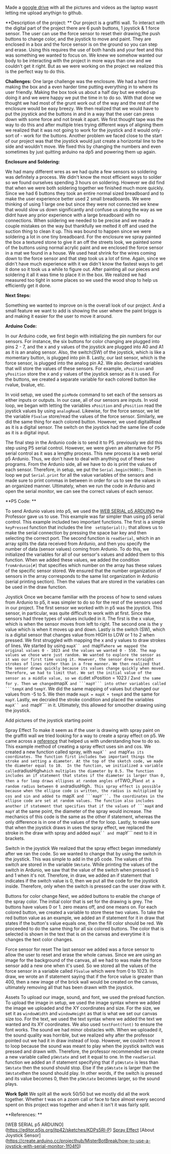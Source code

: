 Made a [google drive](https://drive.google.com/drive/folders/1H73yyXXVBAiyM1X2QswY5epgvKJn_drV?usp=sharing) with all the pictures and videos as the laptop wasnt letting me upload anythign to github.

**Description of the project: **
Our project is a graffiti wall. To interact with the digital part of the project there are 6 push buttons, 1 joystick & 1 force sensor. The user can use the force sensor to reset their drawing,the push buttons to change color, and the joystick to move and paint. They are enclosed in a box and the force sensor is on the ground so you can step and erase. Using this requires the use of both hands and your feet and this was something we wanted to focus on. We knew we somehow wanted our body to be interacting with the project in more ways than one and we couldn't get it right. But as we were working on the project we realized this is the perfect way to do this.

**Challenges:**
One large challenge was the enclosure. We had a hard time making the box and a even harder time putting everything in to where its user friendly. Making the box took us about a half day but we ended up doing it and we were happy we put the time in to do so. With that done we thought we had most of the grunt work out of the way and the rest of the enclosure would be easy breezy. We then realized that we would have to put the joystick and the buttons in and in a way that the user can press down with some force and not break it apart. We first thought tape was the way to do this and after multiple tries trying different ways of aligning them we realized that it was not going to work for the joystick and it would only - sort of - work for the buttons.
Another problem we faced close to the start of our project was that the joystick would just create a horizontal line to the side and wouldn't move.  We fixed this by changing the numbers and even sometimes by just quitting arduino na dp5 and powering them up again.

**Enclosure and Soldering:**

We had many different wres as we had quite a few sensors so soldering was definitely a process. We didn't know the most efficient ways to solder so we found ourselves spending 3 hours on soldering. However we did find that when we were both soldering together we finished much more quickly. 
Since we had 6 buttons they took an entire normal sized breadboard and to make the user experience better used 2 small breadboards. We were thinking of using 1 large one but since they were not connected we knew that would slow us down significantly and confuse us along the way as we didnt have any prior experience with a large breadboard with no connections.
When soldering we needed to be precise and we made a couple mistakes on the way but thankfully we melted it off and used the suction thing to clean it up. This was bound to happen since we were soldering a lot in one tiny breadboard. 
For the enclosure we spray painted the box a textured stone to give it an off the streets look, we painted some of the buttons using normal acrylic paint and we enclosed the force sensor in a mat we found in a house. We used heat shrink for the wires coming down to the force sensor and that step took us a lot of time. Again, since we didn't have much experience with it we didn't know the fastest ways to get it done so it took us a while to figure out. 
After painting all our pieces and soldering it all it was time to place it in the box. We realized we had measured too tight in some places so we used the wood shop to help us efficiently get it done. 

**Next Steps:**

Something we wanted to improve on is the overall look of our project. And a small feature we want to add is showing the user where the paint briggs is and making it easier for the user to move it around. 

**Arduino Code:**

In our Arduino code, we first begin with initializing the pin numbers for our sensors. For instance, the six buttons for color changing are plugged into pins 2 - 7, and the x and y values of the joystick are plugged into A0 and A1 as it is an analog sensor. Also, the switch(SW) of the joystick, which is like a momentary button, is plugged into pin 8. Lastly, our last sensor, which is the force sensor, is plugged into the analog pin A2. We also declared variables that will store the values of these sensors. For example, ```xPosition``` and ```yPosition``` store the x and y values of the joystick sensor as it is used. For the buttons, we created a separate variable for each colored button like rvalue, bvalue, etc. 

In void setup, we used the ```pinMode``` command to set each of the sensors as either inputs or outputs. In our case, all of our sensors are inputs. In void loop, we began with letting the variables  ```xPosition``` and ```yPosition``` read the joystick values by using ```analogRead```. Likewise, for the force sensor, we let the variable ```FSvalue``` store/read the values of the force sensor.  Similarly, we did the same thing for each colored button. However, we used digitalRead as it is a digital sensor. The switch on the joystick had the same line of code as it is a digital input.  

The final step in the Ardunio code is to send it to P5. previously we did this step using P5 serial control. However, we were given an alternative for P5 serial control as it was a lengthy process. This new process is a web serial p5 Ardunio. Thus, we don't have to deal with anything out of these two programs. From the Ardunio side, all we have to do is print the values of each sensor. Therefore, in setup, we put the ```Serial.begin(9600);```. Then in loop we put ```Serial.print``` for all the value variables of the sensors and made sure to print commas in between in order for us to see the values in an organized manner. Ultimately, when we run the code in Ardunio and open the serial monitor, we can see the correct values of each sensor. 

**P5 Code: **

To send Ardunio values into p5, we used the [WEB SERIAL p5 ARDUINO](https://editor.p5js.org/itp42/sketches/KDPs5Rl-P) the Professor gave us to use.  This example was far simpler than using p5 serial control. This example included two important functions. The first is a simple ```keyPressed``` function that includes the line ``` setUpSerial();``` that allows us to make the serial connection by pressing the space bar key and then selecting the correct port. The second function is ```readSerial```, which in an array splits the data received from Ardunio, and then you specify the number of data (sensor values) coming from Ardunio.  To do this, we initialized the variables for all of our sensor's values and added them to this function. When we added these values, we added the condition ```fromArdunio[#]``` that specifies which number on the array has these values of the specific sensor stored. We ensured that the number organization of sensors in the array corresponds to the same list organization in Ardunio (serial printing section). Then the values that are stored in the variables can be used in the draw function. 


Joystick 
Once we became familiar with the process of how to send values from Ardunio to p5, it was simpler to do so for the rest of the sensors used in our project. The first sensor we worked with in p5 was the joystick. This sensor, in particular, was quite difficult to work with at first. Since the sensors had three types of values included in it. The first is the x value, which is when the sensor moves from left to right. The second one is the y value which is when it moves up and down. Lastly is the switch (SW), which is a digital sensor that changes value from HIGH to LOW or 1 to 2 when pressed. We first struggled with mapping the x and y values to draw strokes of lines. We started by using ```mapX`` and ```mapY``` where we mapped the original values 0 - 1023 and the values we wanted 0 - 550. The map values we chose were just random. We wanted to explore the sensor as it was our first time using it. However, the sensor drew straight strokes of lines rather than in a free manner. We then realized that the sensor draws quickly because its values change quickly when moved. Therefore, we had to limit that. We set the initial value of the sensor as a middle value, so we did ```let xPosition = 1023 / 2``` and the same for y. Then we changed ```mapX`` and ```mapY``` into other variables called ```tempX`` and ```tempY```. We did the same mapping of values but changed our values from -5 to 5. We then made ```mapX = mapX + tempX``` and the same for ```mapY```. Lastly, we decraled the stroke condition and placed the variables ```mapX`` and ```mapY``` in it. Ultimately, this allowed for smoother drawing using the joystick. 

Add pictures of the joystick starting point 

Spray Effect
To make it seem as if the user is drawing with spray paint on the graffiti wall we tried looking for a way to create a spray effect on p5. We came across a [reference](https://www.dongphilyoo.com/archive/blog/itp/icm/icm-week6-p5-js-serial-port-communication-with-arduino/)  that helped us with understanding how to do so. This example method of creating a spray effect uses sin and cos. We created a new function called spray, with ```mapX`` and ```mapY``` as its coordinates. The function first includes two important things the stroke and setting a diameter. At the top of the sketch code, we made the diameter equal to 10.  In the function, we initialized a variable called ```radiusHigh``` which multiples the diameter by 0.5. The function includes an if statement that states if the diameter is larger than 0, then a for loop draws ellipses at random angles of ```TWO_PI``` and at a random radius between 0 and ```radiusHigh```. This spray effect is possible because when the ellipse code is written, the radius is multiplied by cos and sin and added to ```mapX`` and ```mapY```. The coordinates in the ellipse code are set at random values. The function also includes another if statement that specifies that if the values of ```mapX`` and ```mapY``` at the same point, the diameter of the spray would increase. The mechanics of this code is the same as the other if statement, whereas the only difference is in one of the values of the for loop. Lastly, to make sure that when the joystick draws in uses the spray effect, we replaced the stroke in the draw with spray and added ```mapX`` and ```mapY``` next to it in brackets. 

Switch in the joystick
We realized that the spray effect began immediately after we ran the code. So we wanted to change that by using the switch in the joystick. This was simple to add in the p5 code. The values of this switch are stored in the variable ```SWstate```. While printing the values of the switch in Ardunio, we saw that the value of the switch when pressed is 0 and 1 when it's not. Therefore, in draw, we added an if statement that indicates if the switch value is 0, then we put all the code for the joystick inside. Therefore, only when the switch is pressed can the user draw with it.  

Buttons for color change 
Next, we added buttons to enable the change of the spray color. The initial color that is set for the drawing is grey. The buttons have values 0 or 1. zero means off, and one means on. For each colored button, we created a variable to store these two values. To take the red button value as an example, we added an if statement for it in draw that states if the button's value equals one, then the fill color should be red. We proceeded to do the same thing for all six colored buttons. The color that is selected is shown in the text that is on the canvas and everytime it is changes the text color changes. 

Force sensor for reset
The last sensor we added was a force sensor to allow the user to reset and erase the whole canvas. Since we are using an image for the background of the canvas, all we had to was make the force sensor add a new one when it's used. So we stored all the values of the force sensor in a variable called ```FSvalue``` which were from 0 to 1023. In draw, we wrote an if statement saying that if the force value is greater than 400, then a new image of the brick wall would be created on the canvas, ultimately removing all that has been drawn with the joystick. 

Assets
To upload our image, sound, and font, we used the preload function. To upload the image in setup, we used the image syntax where we added the image we uploaded and the XY coordinates and size. For the size, we set it as ```windowWidth``` and ```windowHeight``` as that is what we set our canvas size too. For the text, we used the text syntax where we added the text we wanted and its XY coordinates. We also used ```textFont(font)``` to ensure the font works. The sound we had minor obstacles with. When we uploaded it, the sound quality was horrible, but we realized why after the professor pointed out we had it in draw instead of loop. However, we couldn't move it to loop because the sound was meant to play when the joystick switch was pressed and drawn with. Therefore, the professor recommended we create a new variable called ```pSWstate``` and set it equal to one. In the ```readSerial``` function we added an if statement specifying that if ```pSWstate``` is less than ```SWstate``` then the sound should stop. Else if the ```pSWstate``` is larger than the ```SWstate```then the sound should play. In other words, if the switch is pressed and its value becomes 0, then the ```pSWstate``` becomes larger, so the sound plays. 


**Work Split**
We split all the work 50/50 but we mostly did all the work together. Whether t was on a zoom call or face to face almost every second spent on this project was together and when it isn't it was fairly split.

**References: **

[WEB SERIAL p5 ARDUINO] (https://editor.p5js.org/itp42/sketches/KDPs5Rl-P)
[Spray Effect](https://www.dongphilyoo.com/archive/blog/itp/icm/icm-week6-p5-js-serial-port-communication-with-arduino/)
[About Joystick Sensor] (https://create.arduino.cc/projecthub/MisterBotBreak/how-to-use-a-joystick-with-serial-monitor-1f04f0) 
